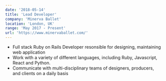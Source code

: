 ```yaml
---
date: '2018-05-14'
title: 'Lead Developer'
company: 'Minerva Ballet'
location: 'London, UK'
range: 'May 2017 - Present'
url: 'https://www.minervaballet.com/'
---
```


- Full stack Ruby on Rails Developer resonsible for designing, maintaining web application
- Work with a variety of different languages, including Ruby, Javascript, React and Python.
- Communicate with multi-disciplinary teams of designers, producers, and clients on a daily basis
